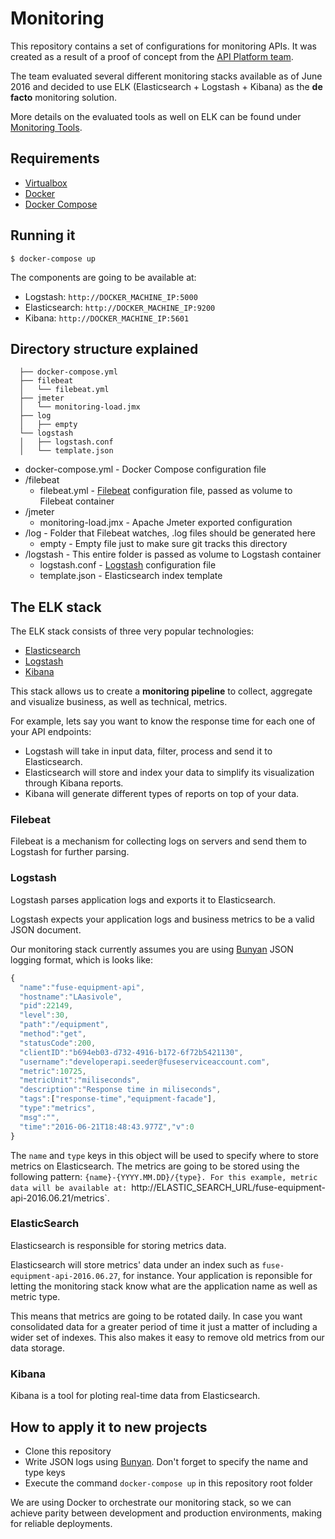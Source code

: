 # Monitoring

This repository contains a set of configurations for monitoring APIs. It
was created as a result of a proof of concept from the [API
Platform team](https://confluence.agcocorp.com/display/AP/API+Platform).

The team evaluated several different monitoring stacks available as of
June 2016 and decided to use ELK (Elasticsearch + Logstash + Kibana) as the
__de facto__ monitoring solution.

More details on the evaluated tools as well on ELK can be found under
[Monitoring Tools](https://confluence.agcocorp.com/display/AP/Monitoring+Tools).

## Requirements

* [Virtualbox](https://www.virtualbox.org/)
* [Docker](https://docs.docker.com/engine/installation)
* [Docker Compose](https://docs.docker.com/compose/install)

## Running it

```shell
$ docker-compose up
```

The components are going to be available at:
* Logstash: `http://DOCKER_MACHINE_IP:5000`
* Elasticsearch: `http://DOCKER_MACHINE_IP:9200`
* Kibana: `http://DOCKER_MACHINE_IP:5601`

## Directory structure explained

```
  ├── docker-compose.yml
  ├── filebeat
  │   └── filebeat.yml
  ├── jmeter
  │   └── monitoring-load.jmx
  ├── log
  │   ├── empty
  └── logstash
  │   ├── logstash.conf
  │   └── template.json
```

* docker-compose.yml - Docker Compose configuration file
* /filebeat
  *  filebeat.yml - [Filebeat](https://www.elastic.co/guide/en/beats/filebeat/current/configuration-filebeat-options.html) configuration file, passed as volume to
     Filebeat container
* /jmeter
  * monitoring-load.jmx - Apache Jmeter exported configuration
* /log - Folder that Filebeat watches, .log files should be generated
  here
  * empty - Empty file just to make sure git tracks this directory
* /logstash - This entire folder is passed as volume to Logstash
  container
  * logstash.conf - [Logstash](https://www.elastic.co/guide/en/logstash/current/config-examples.html) configuration file
  * template.json - Elasticsearch index template

## The ELK stack

The ELK stack consists of three very popular technologies:
* [Elasticsearch](https://www.elastic.co/products/elasticsearch)
* [Logstash](https://www.elastic.co/products/logstash)
* [Kibana](https://www.elastic.co/products/kibana)

This stack allows us to create a __monitoring pipeline__ to collect, aggregate
and visualize business, as well as technical, metrics.

For example, lets say you want to know the response time for each one of your
API endpoints:
* Logstash will take in input data, filter, process and send it to
Elasticsearch.
* Elasticsearch will store and index your data to simplify its visualization
through Kibana reports.
* Kibana will generate different types of reports on top of your data.

### Filebeat

Filebeat is a mechanism for collecting logs on servers and send them to
Logstash for further parsing.

### Logstash

Logstash parses application logs and exports it to Elasticsearch.

Logstash expects your application logs and business metrics to be a
valid JSON document.

Our monitoring stack currently assumes you are using
[Bunyan](https://github.com/trentm/node-bunyan) JSON logging format, which is
looks like:

```js
{
  "name":"fuse-equipment-api",
  "hostname":"LAasivole",
  "pid":22149,
  "level":30,
  "path":"/equipment",
  "method":"get",
  "statusCode":200,
  "clientID":"b694eb03-d732-4916-b172-6f72b5421130",
  "username":"developerapi.seeder@fuseserviceaccount.com",
  "metric":10725,
  "metricUnit":"miliseconds",
  "description":"Response time in miliseconds",
  "tags":["response-time","equipment-facade"],
  "type":"metrics",
  "msg":"",
  "time":"2016-06-21T18:48:43.977Z","v":0
}
```

The `name` and `type` keys in this object will be used to specify where to
store metrics on Elasticsearch. The metrics are going to be stored using
the following pattern: `{name}-{YYYY.MM.DD}/{type}. For this example, metric
data will be available at:
`http://ELASTIC_SEARCH_URL/fuse-equipment-api-2016.06.21/metrics`.

### ElasticSearch

Elasticsearch is responsible for storing metrics data.

Elasticsearch will store metrics' data under an index such as
`fuse-equipment-api-2016.06.27`, for instance. Your application is
reponsible for letting the monitoring stack know what are the application
name as well as metric type.

This means that metrics are going to be rotated daily. In case you want
consolidated data for a greater period of time it just a matter of including
a wider set of indexes. This also makes it easy to remove old metrics from
our data storage.

### Kibana

Kibana is a tool for ploting real-time data from Elasticsearch.

## How to apply it to new projects
* Clone this repository
* Write JSON logs using [Bunyan](https://github.com/trentm/node-bunyan).
Don't forget to specify the name and type keys
* Execute the command `docker-compose up` in this repository root folder

We are using Docker to orchestrate our monitoring stack, so we can achieve
parity between development and production environments, making for reliable
deployments.
